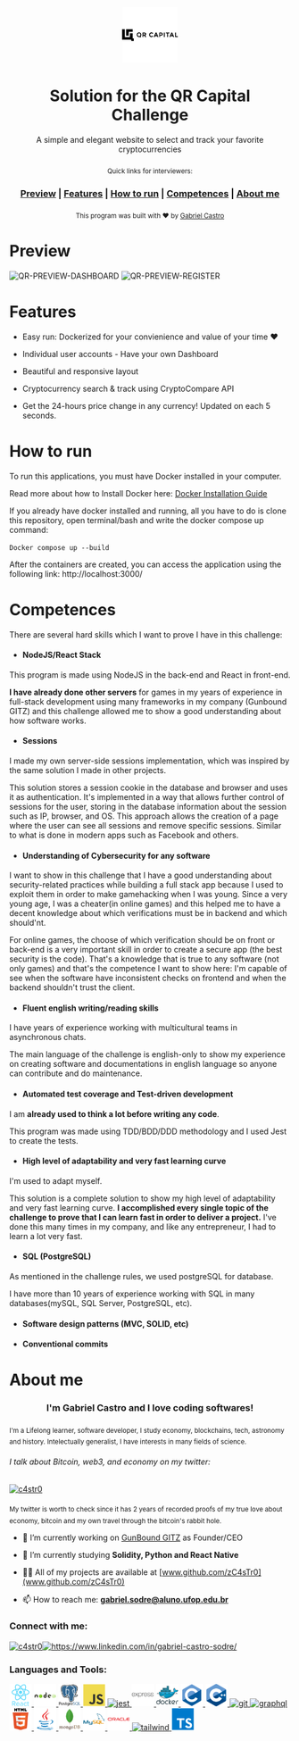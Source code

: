 
<p  align="center"><img  src="preview/qrcapital_logo.png"  alt="QR-LOGO"  width="100"  height="100"></p>
<h1  align="center">Solution for the QR Capital Challenge</h1>
<div  align="center">
A simple and elegant website to select and track your favorite cryptocurrencies
<br/>  <br/>

</div>

<div align="center">
<sub>Quick links for interviewers:</sub>
</div>

<div  align="center">
<h3><a  href="https://github.com/zC4sTr0/desafio-qrcapital#preview">Preview</a><span> | </span><a  href="https://github.com/zC4sTr0/desafio-qrcapital#features">Features</a><span> | </span><a  href="https://github.com/zC4sTr0/desafio-qrcapital#how-to-run">How to run</a><span> | </span><a  href="https://github.com/zC4sTr0/desafio-qrcapital#competences">Competences</a><span> | </span><a  href="https://github.com/zC4sTr0/desafio-qrcapital#about-me">About me</a></h3></div>

<div  align="center"><sub>This program was built with ❤︎ by <a  href="https://github.com/zC4sTr0">Gabriel Castro</a></sub></div>

# Preview

<img  src="preview/qr-preview-dashboard.gif"  alt="QR-PREVIEW-DASHBOARD"/>

<img  src="preview/qr-preview-register.gif"  alt="QR-PREVIEW-REGISTER"/>

 
# Features

  

- Easy run: Dockerized for your convienience and value of your time ❤

- Individual user accounts - Have your own Dashboard

- Beautiful and responsive layout

- Cryptocurrency search & track using CryptoCompare API

- Get the 24-hours price change in any currency! Updated on each 5 seconds.

  

# How to run

To run this applications, you must have Docker installed in your computer.

Read more about how to Install Docker here: [Docker Installation Guide](https://docs.docker.com/engine/install/)

  

If you already have docker installed and running, all you have to do is clone this repository, open terminal/bash and write the docker compose up command:

  

``
Docker compose up --build
``

  

After the containers are created, you can access the application using the following link: http://localhost:3000/

  
  

# Competences

There are several hard skills which I want to prove I have in this challenge:

  

-  #### NodeJS/React Stack

  

This program is made using NodeJS in the back-end and React in front-end.

  

**I have already done other servers** for games in my years of experience in full-stack development using many frameworks in my company (Gunbound GITZ) and this challenge allowed me to show a good understanding about how software works.

  

-  #### Sessions

  

I made my own server-side sessions implementation, which was inspired by the same solution I made in other projects.

  

This solution stores a session cookie in the database and browser and uses it as authentication. It's implemented in a way that allows further control of sessions for the user, storing in the database information about the session such as IP, browser, and OS. This approach allows the creation of a page where the user can see all sessions and remove specific sessions. Similar to what is done in modern apps such as Facebook and others.

  

-  #### Understanding of Cybersecurity for any software

  

I want to show in this challenge that I have a good understanding about security-related practices while building a full stack app because I used to exploit them in order to make gamehacking when I was young. Since a very young age, I was a cheater(in online games) and this helped me to have a decent knowledge about which verifications must be in backend and which should'nt.

  

For online games, the choose of which verification should be on front or back-end is a very important skill in order to create a secure app (the best security is the code). That's a knowledge that is true to any software (not only games) and that's the competence I want to show here: I'm capable of see when the software have inconsistent checks on frontend and when the backend shouldn't trust the client.

  

-  #### Fluent english writing/reading skills

  

I have years of experience working with multicultural teams in asynchronous chats.

The main language of the challenge is english-only to show my experience on creating software and documentations in english language so anyone can contribute and do maintenance.

  
  

-  #### Automated test coverage and Test-driven development

  

I am **already used to think a lot before writing any code**.

This program was made using TDD/BDD/DDD methodology and I used Jest to create the tests.

  

-  #### High level of adaptability and very fast learning curve

  

I'm used to adapt myself.

This solution is a complete solution to show my high level of adaptability and very fast learning curve. **I accomplished every single topic of the challenge to prove that I can learn fast in order to deliver a project.** I've done this many times in my company, and like any entrepreneur, I had to learn a lot very fast.

  

-  #### SQL (PostgreSQL)

  

As mentioned in the challenge rules, we used postgreSQL for database.

I have more than 10 years of experience working with SQL in many databases(mySQL, SQL Server, PostgreSQL, etc).

  

-  #### Software design patterns (MVC, SOLID, etc)

-  #### Conventional commits

  

# About me

  

<h3  align="center"> I'm Gabriel Castro and I love coding softwares!</h3>

<sub  align="center">I'm a Lifelong learner, software developer, I study economy, blockchains, tech, astronomy and history. Intelectually generalist, I have interests in many fields of science. </sub>

  

###### I talk about Bitcoin, web3, and economy on my twitter:

<p  align="left">  <a  href="https://twitter.com/c4str0"  target="blank"><img  src="https://img.shields.io/twitter/follow/c4str0?logo=twitter&style=for-the-badge"  alt="c4str0"/></a>  </p>

<sub> My twitter is worth to check since it has 2 years of recorded proofs of my true love about economy, bitcoin and my own travel through the bitcoin's rabbit hole.</sub>

- 🔭 I’m currently working on [GunBound GITZ](www.gitzwc.com) as Founder/CEO

- 🌱 I’m currently studying **Solidity, Python and React Native**

- 👨‍💻 All of my projects are available at [www.github.com/zC4sTr0](www.github.com/zC4sTr0)

- 📫 How to reach me: **gabriel.sodre@aluno.ufop.edu.br**

<h3  align="left">Connect with me:</h3>

<p  align="left">

<a  href="https://twitter.com/c4str0"  target="blank"><img  align="center" src="https://raw.githubusercontent.com/rahuldkjain/github-profile-readme-generator/master/src/images/icons/Social/twitter.svg"  alt="c4str0"  height="30"  width="40"/></a><a  href="https://www.linkedin.com/in/gabriel-castro-sodre/"  target="blank"><img  align="center"  src="https://raw.githubusercontent.com/rahuldkjain/github-profile-readme-generator/master/src/images/icons/Social/linked-in-alt.svg"  alt="https://www.linkedin.com/in/gabriel-castro-sodre/"  height="30"  width="40"  /></a>

</p>

<h3  align="left">Languages and Tools:</h3>

  

<p  align="left"><a  href="https://reactjs.org/"  target="_blank"  rel="noreferrer">  <img  src="https://raw.githubusercontent.com/devicons/devicon/master/icons/react/react-original-wordmark.svg"  alt="react"  width="40"  height="40"/>  </a><a  href="https://nodejs.org"  target="_blank"  rel="noreferrer">  <img  src="https://raw.githubusercontent.com/devicons/devicon/master/icons/nodejs/nodejs-original-wordmark.svg"  alt="nodejs"  width="40"  height="40"/>  </a>  <a  href="https://www.postgresql.org"  target="_blank"  rel="noreferrer">  <img  src="https://raw.githubusercontent.com/devicons/devicon/master/icons/postgresql/postgresql-original-wordmark.svg"  alt="postgresql"  width="40"  height="40"/>  </a><a  href="https://developer.mozilla.org/en-US/docs/Web/JavaScript"  target="_blank"  rel="noreferrer">  <img  src="https://raw.githubusercontent.com/devicons/devicon/master/icons/javascript/javascript-original.svg"  alt="javascript"  width="40"  height="40"/>  </a>  <a  href="https://jestjs.io"  target="_blank"  rel="noreferrer">  <img  src="https://www.vectorlogo.zone/logos/jestjsio/jestjsio-icon.svg"  alt="jest"  width="40"  height="40"/>  </a><a  href="https://expressjs.com"  target="_blank"  rel="noreferrer">  <img  src="https://raw.githubusercontent.com/devicons/devicon/master/icons/express/express-original-wordmark.svg"  alt="express"  width="40"  height="40"/>  </a><a  href="https://www.docker.com/"  target="_blank"  rel="noreferrer">  <img  src="https://raw.githubusercontent.com/devicons/devicon/master/icons/docker/docker-original-wordmark.svg"  alt="docker"  width="40"  height="40"/>  </a><a  href="https://www.cprogramming.com/"  target="_blank"  rel="noreferrer">  <img  src="https://raw.githubusercontent.com/devicons/devicon/master/icons/c/c-original.svg"  alt="c"  width="40"  height="40"/>  </a>  <a  href="https://www.w3schools.com/cpp/"  target="_blank"  rel="noreferrer">  <img  src="https://raw.githubusercontent.com/devicons/devicon/master/icons/cplusplus/cplusplus-original.svg"  alt="cplusplus"  width="40"  height="40"/>  </a>  <a  href="https://git-scm.com/"  target="_blank"  rel="noreferrer">  <img  src="https://www.vectorlogo.zone/logos/git-scm/git-scm-icon.svg"  alt="git"  width="40"  height="40"/>  </a>  <a  href="https://graphql.org"  target="_blank"  rel="noreferrer">  <img  src="https://www.vectorlogo.zone/logos/graphql/graphql-icon.svg"  alt="graphql"  width="40"  height="40"/>  </a>  <a  href="https://www.w3.org/html/"  target="_blank"  rel="noreferrer">  <img  src="https://raw.githubusercontent.com/devicons/devicon/master/icons/html5/html5-original-wordmark.svg"  alt="html5"  width="40"  height="40"/>  </a>  <a  href="https://www.java.com"  target="_blank"  rel="noreferrer">  <img  src="https://raw.githubusercontent.com/devicons/devicon/master/icons/java/java-original.svg"  alt="java"  width="40"  height="40"/>  </a>  <a  href="https://www.mongodb.com/"  target="_blank"  rel="noreferrer">  <img  src="https://raw.githubusercontent.com/devicons/devicon/master/icons/mongodb/mongodb-original-wordmark.svg"  alt="mongodb"  width="40"  height="40"/>  </a>  <a  href="https://www.mysql.com/"  target="_blank"  rel="noreferrer">  <img  src="https://raw.githubusercontent.com/devicons/devicon/master/icons/mysql/mysql-original-wordmark.svg"  alt="mysql"  width="40"  height="40"/>  </a>  <a  href="https://www.oracle.com/"  target="_blank"  rel="noreferrer">  <img  src="https://raw.githubusercontent.com/devicons/devicon/master/icons/oracle/oracle-original.svg"  alt="oracle"  width="40"  height="40"/>  </a>  <a  href="https://tailwindcss.com/"  target="_blank"  rel="noreferrer">  <img  src="https://www.vectorlogo.zone/logos/tailwindcss/tailwindcss-icon.svg"  alt="tailwind"  width="40"  height="40"/>  </a>  <a  href="https://www.typescriptlang.org/"  target="_blank"  rel="noreferrer">  <img  src="https://raw.githubusercontent.com/devicons/devicon/master/icons/typescript/typescript-original.svg"  alt="typescript"  width="40"  height="40"/>  </a>  </p>